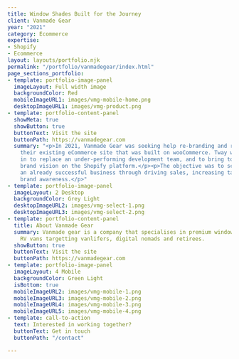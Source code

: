 ```yaml
---
title: Window Shades Built for the Journey
client: Vanmade Gear
year: "2021"
category: Ecommerce
expertise:
- Shopify
- Ecommerce
layout: layouts/portfolio.njk
permalink: "/portfolio/vanmadegear/index.html"
page_sections_portfolio:
- template: portfolio-image-panel
  imageLayout: Full width image
  backgroundColor: Red
  mobileImageURL1: images/vmg-mobile-home.png
  desktopImageURL1: images/vmg-product.png
- template: portfolio-content-panel
  showMeta: true
  showButton: true
  buttonText: Visit the site
  buttonPath: https://vanmadegear.com
  summary: "<p>In 2021, Vanmade Gear was seeking help re-branding and re-launching
    their existing eCommerce site that was built on wooCommerce. Tway was brought
    in to replace an under-performing development team, and to bring to life the new
    brand vision on the Shopify platform.</p><p>The objective was to scale
    an already successful business through driving sales, increasing taffic and growing
    brand awareness.</p>"
- template: portfolio-image-panel
  imageLayout: 2 Desktop
  backgroundColor: Grey Light
  desktopImageURL2: images/vmg-select-1.png
  desktopImageURL3: images/vmg-select-2.png
- template: portfolio-content-panel
  title: About Vanmade Gear
  summary: Vanmade gear is a company that specialises in premium window shades for
    RV vans targetting vanlifers, digital nomads and retirees.
  showButton: true
  buttonText: Visit the site
  buttonPath: https://vanmadegear.com
- template: portfolio-image-panel
  imageLayout: 4 Mobile
  backgroundColor: Green Light
  isBottom: true
  mobileImageURL2: images/vmg-mobile-1.png
  mobileImageURL3: images/vmg-mobile-2.png
  mobileImageURL4: images/vmg-mobile-3.png
  mobileImageURL5: images/vmg-mobile-4.png
- template: call-to-action
  text: Interested in working together?
  buttonText: Get in touch
  buttonPath: "/contact"

---
```

